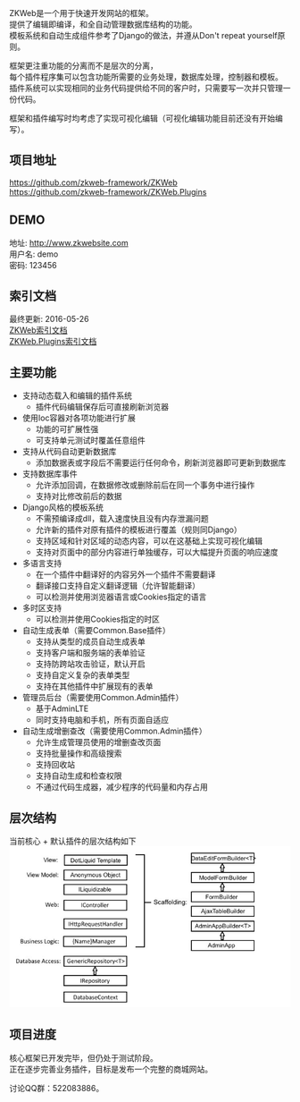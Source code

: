 ZKWeb是一个用于快速开发网站的框架。<br/>
提供了编辑即编译，和全自动管理数据库结构的功能。<br/>
模板系统和自动生成组件参考了Django的做法，并遵从Don't repeat yourself原则。<br/>

框架更注重功能的分离而不是层次的分离，<br/>
每个插件程序集可以包含功能所需要的业务处理，数据库处理，控制器和模板。<br/>
插件系统可以实现相同的业务代码提供给不同的客户时，只需要写一次并只管理一份代码。<br/>

框架和插件编写时均考虑了实现可视化编辑（可视化编辑功能目前还没有开始编写）。<br/>

### <h2>项目地址</h2>

<a href="https://github.com/zkweb-framework/ZKWeb" target="_blank">https://github.com/zkweb-framework/ZKWeb</a></br>
<a href="https://github.com/zkweb-framework/ZKWeb.Plugins" target="_blank">https://github.com/zkweb-framework/ZKWeb.Plugins</a>

### <h2>DEMO</h2>

地址: <a href="http://www.zkwebsite.com" target="_blank">http://www.zkwebsite.com</a><br/>
用户名: demo<br/>
密码: 123456<br/>

### <h2>索引文档</h2>

最终更新: 2016-05-26<br/>
<a href="../references/zkweb/html/annotated.html" target="_blank">ZKWeb索引文档</a></br>
<a href="../references/zkweb.plugins/html/annotated.html" target="_blank">ZKWeb.Plugins索引文档</a>

### <h2>主要功能</h2>

* 支持动态载入和编辑的插件系统
	* 插件代码编辑保存后可直接刷新浏览器
* 使用Ioc容器对各项功能进行扩展
	* 功能的可扩展性强
	* 可支持单元测试时覆盖任意组件
* 支持从代码自动更新数据库
	* 添加数据表或字段后不需要运行任何命令，刷新浏览器即可更新到数据库
* 支持数据库事件
	* 允许添加回调，在数据修改或删除前后在同一个事务中进行操作
	* 支持对比修改前后的数据
* Django风格的模板系统
	* 不需预编译成dll，载入速度快且没有内存泄漏问题
	* 允许新的插件对原有插件的模板进行覆盖（规则同Django）
	* 支持区域和针对区域的动态内容，可以在这基础上实现可视化编辑
	* 支持对页面中的部分内容进行单独缓存，可以大幅提升页面的响应速度
* 多语言支持
	* 在一个插件中翻译好的内容另外一个插件不需要翻译
	* 翻译接口支持自定义翻译逻辑（允许智能翻译）
	* 可以检测并使用浏览器语言或Cookies指定的语言
* 多时区支持
	* 可以检测并使用Cookies指定的时区
* 自动生成表单（需要Common.Base插件）
	* 支持从类型的成员自动生成表单
	* 支持客户端和服务端的表单验证
	* 支持防跨站攻击验证，默认开启
	* 支持自定义复杂的表单类型
	* 支持在其他插件中扩展现有的表单
* 管理员后台（需要使用Common.Admin插件）
	* 基于AdminLTE
	* 同时支持电脑和手机，所有页面自适应
* 自动生成增删查改（需要使用Common.Admin插件）
	* 允许生成管理员使用的增删查改页面
	* 支持批量操作和高级搜索
	* 支持回收站
	* 支持自动生成和检查权限
	* 不通过代码生成器，减少程序的代码量和内存占用

### <h2>层次结构</h2>

当前核心 + 默认插件的层次结构如下<br/>
![](img/architecture.jpg)

### <h2>项目进度</h2>

核心框架已开发完毕，但仍处于测试阶段。</br>
正在逐步完善业务插件，目标是发布一个完整的商城网站。

讨论QQ群：522083886。
